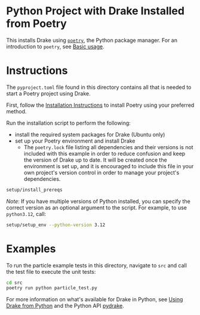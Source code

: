 # Python Project with Drake Installed from Poetry

This installs Drake using [`poetry`](https://python-poetry.org/),
the Python package manager. For an introduction to `poetry`,
see [Basic usage](https://python-poetry.org/docs/basic-usage/).

# Instructions

The `pyproject.toml` file found in this directory contains all
that is needed to start a Poetry project using Drake.

First, follow the [Installation Instructions](https://python-poetry.org/docs/#installation)
to install Poetry using your preferred method.

Run the installation script to perform the following:

* install the required system packages for Drake (Ubuntu only)
* set up your Poetry environment and install Drake
  - The `poetry.lock` file listing all dependencies and their versions is not
    included with this example in order to reduce confusion and keep the version
    of Drake up to date. It will be created once the environment is set up,
    and it is encouraged to include this file in your own project's version
    control in order to manage your project's dependencies.

```bash
setup/install_prereqs
```

*Note*: If you have multiple versions of Python installed,
you can specify the correct version as an optional argument
to the script. For example, to use `python3.12`, call:

```bash
setup/setup_env --python-version 3.12
```

# Examples

To run the particle example tests in this directory,
navigate to `src` and call the test file to execute the unit tests:

```bash
cd src
poetry run python particle_test.py
```

For more information on what's available for Drake in Python,
see [Using Drake from Python](https://drake.mit.edu/python_bindings.html)
and the Python API [pydrake](https://drake.mit.edu/pydrake/index.html).
